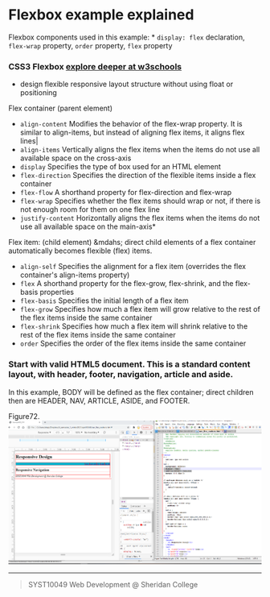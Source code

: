 # Flexbox example explained

Flexbox components used in this example: * `display: flex` declaration, `flex-wrap` property, `order` property, `flex` property

### CSS3 Flexbox [explore deeper at w3schools](https://www.w3schools.com/css/css3_flexbox.asp)
* design flexible responsive layout structure without using float or positioning

Flex container (parent element)
* `align-content`	Modifies the behavior of the flex-wrap property. It is similar to align-items, but instead of aligning flex items, it aligns flex lines|
* `align-items`	Vertically aligns the flex items when the items do not use all available space on the cross-axis
* `display`	Specifies the type of box used for an HTML element
* `flex-direction`	Specifies the direction of the flexible items inside a flex container
* `flex-flow`	A shorthand property for flex-direction and flex-wrap
* `flex-wrap`	Specifies whether the flex items should wrap or not, if there is not enough room for them on one flex line
* `justify-content`	Horizontally aligns the flex items when the items do not use all available space on the main-axis* 

Flex item: (child element) &mdahs; direct child elements of a flex container automatically becomes flexible (flex) items.
* `align-self`	Specifies the alignment for a flex item (overrides the flex container's align-items property)
* `flex`	A shorthand property for the flex-grow, flex-shrink, and the flex-basis properties
* `flex-basis`	Specifies the initial length of a flex item
* `flex-grow`	Specifies how much a flex item will grow relative to the rest of the flex items inside the same container
* `flex-shrink`	Specifies how much a flex item will shrink relative to the rest of the flex items inside the same container
* `order`	Specifies the order of the flex items inside the same container

### Start with valid HTML5 document.  This is a standard content layout, with header, footer, navigation, article and aside.
In this example,  BODY will be defined as the flex container; direct children then are HEADER, NAV, ARTICLE, ASIDE, and FOOTER.





Figure72. ![](nav72.png)

---
> SYST10049 Web Development @ Sheridan College
